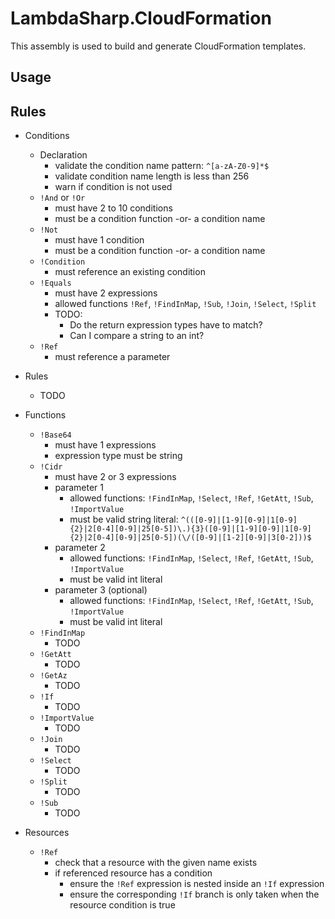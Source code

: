 # LambdaSharp.CloudFormation

This assembly is used to build and generate CloudFormation templates.

## Usage

## Rules

* Conditions
    * Declaration
        * validate the condition name pattern: `^[a-zA-Z0-9]*$`
        * validate condition name length is less than 256
        * warn if condition is not used
    * `!And` or `!Or`
        * must have 2 to 10 conditions
        * must be a condition function -or- a condition name
    * `!Not`
        * must have 1 condition
        * must be a condition function -or- a condition name
    * `!Condition`
        * must reference an existing condition
    * `!Equals`
        * must have 2 expressions
        * allowed functions `!Ref`, `!FindInMap`, `!Sub`, `!Join`, `!Select`, `!Split`
        * TODO:
            * Do the return expression types have to match? 
            * Can I compare a string to an int?
    * `!Ref`
        * must reference a parameter

* Rules
    * TODO

* Functions
    * `!Base64`
        * must have 1 expressions
        * expression type must be string
    * `!Cidr`
        * must have 2 or 3 expressions
        * parameter 1
            * allowed functions: `!FindInMap`, `!Select`, `!Ref`, `!GetAtt`, `!Sub`, `!ImportValue`
            * must be valid string literal: `^(([0-9]|[1-9][0-9]|1[0-9]{2}|2[0-4][0-9]|25[0-5])\.){3}([0-9]|[1-9][0-9]|1[0-9]{2}|2[0-4][0-9]|25[0-5])(\/([0-9]|[1-2][0-9]|3[0-2]))$`
        * parameter 2
            * allowed functions: `!FindInMap`, `!Select`, `!Ref`, `!GetAtt`, `!Sub`, `!ImportValue`
            * must be valid int literal
        * parameter 3 (optional)
            * allowed functions: `!FindInMap`, `!Select`, `!Ref`, `!GetAtt`, `!Sub`, `!ImportValue`
            * must be valid int literal
    * `!FindInMap`
        * TODO
    * `!GetAtt`
        * TODO
    * `!GetAz`
        * TODO
    * `!If`
        * TODO
    * `!ImportValue`
        * TODO
    * `!Join`
        * TODO
    * `!Select`
        * TODO
    * `!Split`
        * TODO
    * `!Sub`
        * TODO

* Resources
    * `!Ref`
        * check that a resource with the given name exists
        * if referenced resource has a condition
            * ensure the `!Ref` expression is nested inside an `!If` expression
            * ensure the corresponding `!If` branch is only taken when the resource condition is true
